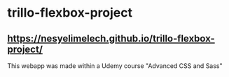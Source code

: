 ﻿# trillo-flexbox-project
 
 ## https://nesyelimelech.github.io/trillo-flexbox-project/ 
 
 This webapp was made within a Udemy course "Advanced CSS and Sass" 

 
